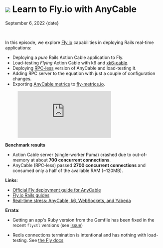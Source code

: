# <img src="/images/demo.svg" class="blog--title-icon"> Learn to Fly.io with AnyCable

September 6, 2022
{date}

<br/>

<div class="divider"></div>

In this episode, we explore [Fly.io][fly] capabilities in deploying Rails real-time applications:

- Deploying a _pure_ Rails Action Cable application to Fly.
- Load-testing _Flying_ Action Cable with k6 and [xk6-cable][].
- Deploying [RPC-less][rpc-less-post] version of AnyCable and load-testing it.
- Adding RPC server to the equation with just a couple of configuration changes.
- Exporting [AnyCable metrics][anycable-metrics] to [fly-metrics.io][fly-metrics].

<figure class="blog--figure">
  <iframe class="blog--youtube" src="https://youtube.com/embed/j9JqlbMAQKY" title="YouTube video player" frameborder="0" allow="accelerometer; autoplay; clipboard-write; encrypted-media; gyroscope; picture-in-picture" allowfullscreen></iframe>
</figure>

<div class="divider"></div>

**Benchmark results**

- Action Cable server (single-worker Puma) crashed due to out-of-memory at about **700 concurrent connections**.
- AnyCable (RPC-less) passed **2700 concurrent connections** and consumed only a half of the available RAM (~120MB).

**Links**:

- [Official Fly deployment guide for AnyCable](https://docs.anycable.io/deployment/fly)
- [Fly.io Rails guides][fly-rails]
- [Real-time stress: AnyCable, k6, WebSockets, and Yabeda][yabeda-post]

**Errata**:

- Getting an app's Ruby version from the Gemfile has been fixed in the recent `flyctl` versions (see [issue](https://github.com/superfly/flyctl/issues/1242))

- Redis connections termination is intentional and has nothing with load-testing. See [the Fly docs](https://fly.io/docs/rails/getting-started/#patching-action-cable-to-handle-redis-timeouts)

[fly]: https://fly.io
[pro]: https://anycable.io/#pro
[sponsors]: https://github.com/sponsors/anycable
[xk6-cable]: https://github.com/anycable/xk6-cable
[yabeda-post]: https://evilmartians.com/chronicles/real-time-stress-anycable-k6-websockets-and-yabeda?utm_source=anycable-web
[rpc-less-post]: /blog/jwt-identification-and-hot-streams/
[fly-metrics]: https://fly.io/docs/reference/metrics/
[anycable-metrics]: https://docs.anycable.io/anycable-go/instrumentation
[fly-rails]: https://fly.io/docs/rails/
